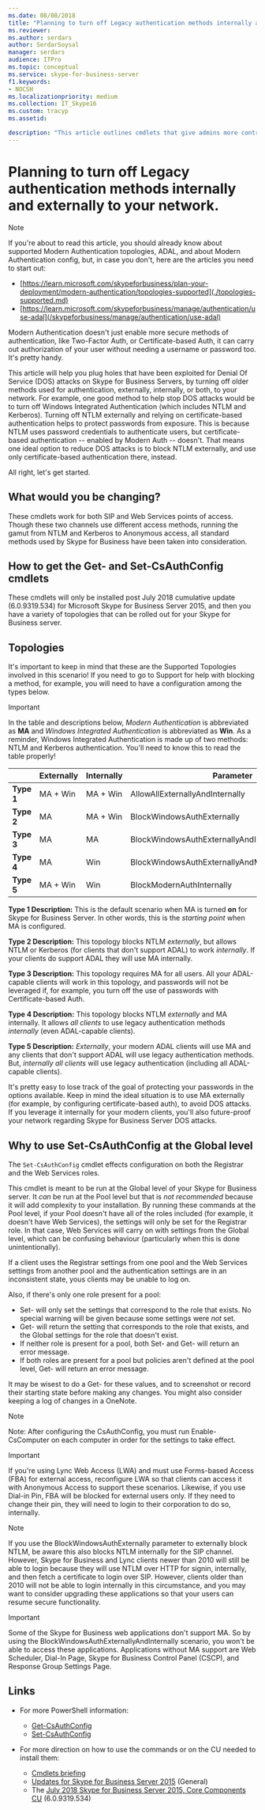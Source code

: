 ```yaml
---
ms.date: 08/08/2018
title: "Planning to turn off Legacy authentication methods internally and externally to your network"
ms.reviewer: 
ms.author: serdars
author: SerdarSoysal
manager: serdars
audience: ITPro
ms.topic: conceptual
ms.service: skype-for-business-server
f1.keywords:
- NOCSH
ms.localizationpriority: medium
ms.collection: IT_Skype16
ms.custom: tracyp
ms.assetid: 

description: "This article outlines cmdlets that give admins more control of authentication methods used inside, and outside, of a business. Administrators can turn authentication methods on or off internally, or externally to their network."
---
```


# Planning to turn off Legacy authentication methods internally and externally to your network.

> [!NOTE]
> If you're about to read this article, you should already know about supported Modern Authentication topologies, ADAL, and about Modern Authentication config, but, in case you don't, here are the articles you need to start out: 
>  + [https://learn.microsoft.com/skypeforbusiness/plan-your-deployment/modern-authentication/topologies-supported](./topologies-supported.md)
>  + [https://learn.microsoft.com/skypeforbusiness/manage/authentication/use-adal](/skypeforbusiness/manage/authentication/use-adal)
  
Modern Authentication doesn't just enable more secure methods of authentication, like Two-Factor Auth, or Certificate-based Auth, it can carry out authorization of your user without needing a username or password too. It's pretty handy.

This article will help you plug holes that have been exploited for Denial Of Service (DOS) attacks on Skype for Business Servers, by turning off older methods used for authentication, externally, internally, or both, to your network. For example, one good method to help stop DOS attacks would be to turn off Windows Integrated Authentication (which includes NTLM and Kerberos). Turning off NTLM externally and relying on certificate-based authentication helps to protect passwords from exposure. This is because NTLM uses password credentials to authenticate users, but certificate-based authentication -- enabled by Modern Auth -- doesn't. That means one ideal option to reduce DOS attacks is to block NTLM externally, and use only certificate-based authentication there, instead.

All right, let's get started.

## What would you be changing? 

These cmdlets work for both SIP and Web Services points of access. Though these two channels use different access methods, running the gamut from NTLM and Kerberos to Anonymous access, all standard methods used by Skype for Business have been taken into consideration.

## How to get the Get- and Set-CsAuthConfig cmdlets

These cmdlets will only be installed post July 2018 cumulative update (6.0.9319.534) for Microsoft Skype for Business Server 2015, and then you have a variety of topologies that can be rolled out for your Skype for Business server.

## Topologies

It's important to keep in mind that these are the Supported Topologies involved in this scenario! If you need to go to Support for help with blocking a method, for example, you will need to have a configuration among the types below. 

> [!IMPORTANT]
> In the table and descriptions below, *Modern Authentication* is abbreviated as __MA__ and *Windows Integrated Authentication* is abbreviated as __Win__. As a reminder, Windows Integrated Authentication is made up of two methods: NTLM and Kerberos authentication. You'll need to know this to read the table properly!


|       |Externally  |Internally  |Parameter  |
|---------|:---------|:---------|---------|
|__Type 1__   |  MA + Win       | MA + Win         |  AllowAllExternallyAndInternally       |
|__Type 2__   |  MA       | MA + Win         | BlockWindowsAuthExternally        |
|__Type 3__   |  MA       | MA        | BlockWindowsAuthExternallyAndInternally        |
|__Type 4__   |  MA       | Win        | BlockWindowsAuthExternallyAndModernAuthInternally    |
|__Type 5__   |  MA + Win       | Win        | BlockModernAuthInternally         |

__Type 1 Description:__ This is the default scenario when MA is turned __on__ for Skype for Business Server. In other words, this is the *starting point* when MA is configured.

__Type 2 Description:__ This topology blocks NTLM *externally*, but allows NTLM or Kerberos (for clients that don't support ADAL) to work *internally*. If your clients  do support ADAL they will use MA internally.

__Type 3 Description:__ This topology requires MA for all users. All your ADAL-capable clients will work in this topology, and passwords will not be leveraged if, for example, you turn off the use of passwords with Certificate-based Auth.

__Type 4 Description:__ This topology blocks NTLM *externally* and MA internally. It allows *all clients* to use legacy authentication methods *internally* (even ADAL-capable clients).

__Type 5 Description:__ *Externally*, your modern ADAL clients will use MA and any clients that don't support ADAL will use legacy authentication methods. But, *internally* *all clients* will use legacy authentication (including all ADAL-capable clients).

It's pretty easy to lose track of the goal of protecting your passwords in the options available. Keep in mind the ideal situation is to use MA externally (for example, by configuring certificate-based auth), to avoid DOS attacks. If you leverage it internally for your modern clients, you'll also future-proof your network regarding Skype for Business Server DOS attacks.

## Why to use Set-CsAuthConfig at the Global level

The `Set-CsAuthConfig` cmdlet effects configuration on both the Registrar and the Web Services roles.

This cmdlet is meant to be run at the Global level of your Skype for Business server. It *can* be run at the Pool level but that is *not recommended* because it will add complexity to your installation. By running these commands at the Pool level, if your Pool doesn't have all of the roles included (for example, it doesn't have Web Services), the settings will only be set for the Registrar role. In that case, Web Services will carry on with settings from the Global level, which can be confusing behaviour (particularly when this is done unintentionally).

If a client uses the Registrar settings from one pool and the Web Services settings from another pool and the authentication settings are in an inconsistent state, yous clients may be unable to log on.

Also, if there's only one role present for a pool: 
* Set- will only set the settings that correspond to the role that exists. No special warning will be given because some settings were *not* set. 
* Get- will return the setting that corresponds to the role that exists, and the Global settings for the role that doesn't exist.
* If neither role is present for a pool, both Set- and Get- will return an error message.
* If both roles are present for a pool but policies aren't defined at the pool level, Get- will return an error message.

It may be wisest to do a Get- for these values, and to screenshot or record their starting state before making any changes. You might also consider keeping a log of changes in a OneNote.

> [!NOTE]
> 
> Note: After configuring the CsAuthConfig, you must run Enable-CsComputer on each computer in order for the settings to take effect.

> [!IMPORTANT]
> If you're using Lync Web Access (LWA) and must use Forms-based Access (FBA) for external access, reconfigure LWA so that clients can access it with Anonymous Access to support these scenarios. Likewise, if you use Dial-in Pin, FBA will be blocked for external users only. If they need to change their pin, they will need to login to their corporation to do so, internally.

> [!NOTE]
> 
> If you use the BlockWindowsAuthExternally parameter to externally block NTLM, be aware this also blocks NTLM internally for the SIP channel. However, Skype for Business and Lync clients newer than 2010 will still be able to login because they will use NTLM over HTTP for signin, internally, and then fetch a certificate to login over SIP. However, clients older than 2010 will not be able to login internally in this circumstance, and you may want to consider upgrading these applications so that your users can resume secure functionality.

> [!IMPORTANT] 
> Some of the Skype for Business web applications don't support MA. So by using the BlockWindowsAuthExternallyAndInternally scenario, you won't be able to access these applications. Applications without MA support are Web Scheduler, Dial-In Page, Skype for Business Control Panel (CSCP), and Response Group Settings Page. 

## Links 
- For more PowerShell information:
    -  [Get-CsAuthConfig](/powershell/module/skype/get-csauthconfig?view=skype-ps)
    -  [Set-CsAuthConfig](/powershell/module/skype/set-csauthconfig?view=skype-ps)

- For more direction on how to use the commands or on the CU needed to install them:
    - [Cmdlets briefing](https://support.microsoft.com/help/4346673/new-cmdlets-to-manage-skype-for-business-server-2015-authentication)
    - [Updates for Skype for Business Server 2015](https://support.microsoft.com/help/3061064/updates-for-skype-for-business-server-2015) (General)
    - The [July 2018 Skype for Business Server 2015, Core Components CU](https://support.microsoft.com/help/4340903/july-2018-cumulative-update-6-0-9319-534-for-skype-for-business-server) (6.0.9319.534)

